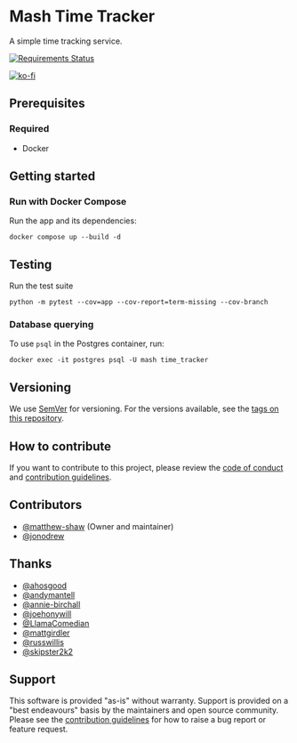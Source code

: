# Mash Time Tracker

A simple time tracking service.

[![Requirements Status](https://requires.io/github/MashSoftware/time-tracker/requirements.svg?branch=main)](https://requires.io/github/MashSoftware/time-tracker/requirements/?branch=main)

[![ko-fi](https://ko-fi.com/img/githubbutton_sm.svg)](https://ko-fi.com/N4N33KKEF)

## Prerequisites

### Required

- Docker

## Getting started

### Run with Docker Compose

Run the app and its dependencies:

```shell
docker compose up --build -d
```

## Testing

Run the test suite

```shell
python -m pytest --cov=app --cov-report=term-missing --cov-branch
```

### Database querying

To use `psql` in the Postgres container, run:

```shell
docker exec -it postgres psql -U mash time_tracker
```

## Versioning

We use [SemVer](http://semver.org/) for versioning. For the versions available, see the [tags on this repository](https://github.com/MashSoftware/time-tracker/tags).

## How to contribute

If you want to contribute to this project, please review the [code of conduct](CODE_OF_CONDUCT.md) and [contribution guidelines](CONTRIBUTING.md).

## Contributors

- [@matthew-shaw](https://github.com/matthew-shaw) (Owner and maintainer)
- [@jonodrew](https://github.com/jonodrew)

## Thanks

- [@ahosgood](https://github.com/ahosgood)
- [@andymantell](https://github.com/andymantell)
- [@annie-birchall](https://github.com/annie-birchall)
- [@joehonywill](https://github.com/joehonywill)
- [@LlamaComedian](https://github.com/LlamaComedian)
- [@mattgirdler](https://github.com/mattgirdler)
- [@russwillis](https://github.com/russwillis)
- [@skipster2k2](https://github.com/skipster2k2)

## Support

This software is provided "as-is" without warranty. Support is provided on a "best endeavours" basis by the maintainers and open source community. Please see the [contribution guidelines](CONTRIBUTING.md) for how to raise a bug report or feature request.
